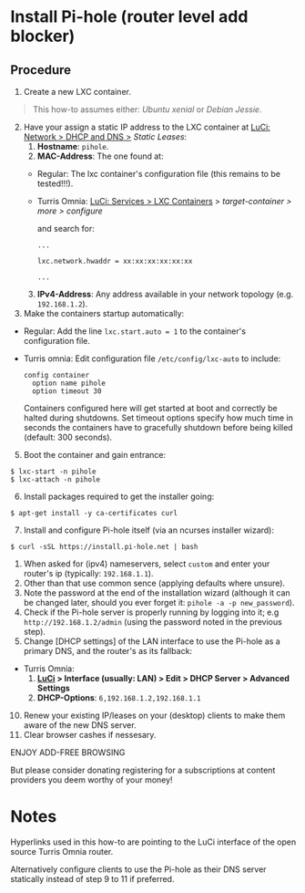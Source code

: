 # Install Pi-hole (router level add blocker)

## Procedure

1. Create a new LXC container.

  > This how-to assumes either: _Ubuntu xenial_ or _Debian Jessie_.

2. Have your assign a static IP address to the LXC container at [LuCi: Network > DHCP and DNS >][1] *Static Leases*:
    1. **Hostname**: `pihole`.
    2. **MAC-Address**: The one found at:
      - Regular: The lxc container's configuration file (this remains to be tested!!!).
      - Turris Omnia: [LuCi: Services > LXC Containers][2] > *target-container > more > configure*

        and search for:

        ```
        ...

        lxc.network.hwaddr = xx:xx:xx:xx:xx:xx

        ...
        ```
    3. **IPv4-Address**: Any address available in your network topology (e.g. `192.168.1.2`).
4. Make the containers startup automatically:
  - Regular: Add the line `lxc.start.auto = 1` to the container's configuration file.
  - Turris omnia: Edit configuration file `/etc/config/lxc-auto` to include:

    ```shell
    config container
      option name pihole
      option timeout 30
    ```
    Containers configured here will get started at boot and correctly be halted during shutdowns. Set timeout options specify how much time in seconds the containers have to gracefully shutdown before being killed (default: 300 seconds).
5. Boot the container and gain entrance:

  ```shell
$ lxc-start -n pihole
$ lxc-attach -n pihole
```
6. Install packages required to get the installer going:

  ```shell
$ apt-get install -y ca-certificates curl
```
7. Install and configure Pi-hole itself (via an ncurses installer wizard):

  ```shell
$ curl -sSL https://install.pi-hole.net | bash
```
  1. When asked for (ipv4) nameservers, select `custom` and enter your router's ip (typically: `192.168.1.1`).
  2. Other than that use common sence (applying defaults where unsure).
  3. Note the password at the end of the installation wizard (although it can be changed later, should you ever forget it: `pihole -a -p new_password`).
8. Check if the Pi-hole server is properly running by logging into it; e.g `http://192.168.1.2/admin` (using the password noted in the previous step).
9. Change [DHCP settings] of the LAN interface to use the Pi-hole as a primary DNS, and the router's as its fallback:
  - Turris Omnia:
    1. **[LuCi][3] > Interface (usually: LAN) > Edit > DHCP Server > Advanced Settings**
    2. **DHCP-Options**: `6,192.168.1.2,192.168.1.1`
10. Renew your existing IP/leases on your (desktop) clients to make them aware of the new DNS server.
11. Clear browser cashes if nessesary.

ENJOY ADD-FREE BROWSING

But please consider donating registering for a subscriptions at content providers you deem worthy of your money!


# Notes

Hyperlinks used in this how-to are pointing to the LuCi interface of the open source Turris Omnia router.

Alternatively configure clients to use the Pi-hole as their DNS server statically instead of step 9 to 11 if preferred.


<!-- REFERENCES -->

[1]:http://192.168.1.1/cgi-bin/luci/admin/network/dhcp
[2]:http://192.168.1.1/cgi-bin/luci/admin/services/lxc
[3]:http://192.168.1.1/cgi-bin/luci/admin/network/network

